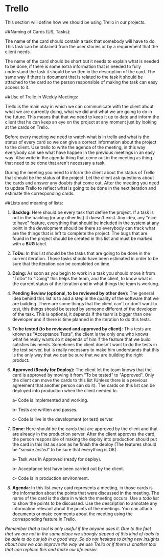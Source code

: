 ﻿# Trello
This section will define how we should be using Trello in our projects.

##Naming of Cards (US, Tasks):

The name of the card should contain a task that somebody will have to do. This task can be obtained from the user stories or by a requirement that the client needs.

The name of the card should be short but it needs to explain what is needed to be done, if there is some extra information that is needed to fully understand the task it should be written in the description of the card. The same way if there is document that is related to the task it should be attached to the card so the person responsible of making the task can easy access to it.

##Use of Trello in Weekly Meetings:

Trello is the main way in which we can communicate with the client about what we are currently doing, what we did and what we are going to do in the future. This means that that we need to keep it up to date and inform the client that he can keep an eye on the project at any moment just by looking at the cards on Trello.

Before every meeting we need to watch what is in trello and what is the status of every card so we can give a correct information about the project to the client. Use trello to write the agenda of the meeting, in this way everybody can see what have happen in the previous meetings in an easy way. Also write in the agenda thing that come out in the meeting as thing that need to be done that aren't necessary a task.

During the meeting you need to inform the client about the status of Trello that should be the status of the project. Let the client ask questions about the cards and answer any doubts that come out. After the meeting you need to update Trello to reflect what is going to be done in the next iteration and estimate the corresponding cards.

##Lists and meaning of lists:

1. **Backlog:**
Here should be every task that define the project. If a task is not in the backlog (or any other list) it doesn't exist. Any idea, any "nice to have" feature, everything that should be included in the system at any point in the development should be there so everybody can track what are the things that is left to complete the project. The bugs that are found in the project should be created in this list and must be marked with a **BUG** label.

2. **ToDo:**
In this list should be the tasks that are going to be done in the current iteration. Those tasks should have been estimated in order to be sure that the iteration can be completed on time.

3. **Doing:**
As soon as you begin to work in a task you should move it from "ToDo" to "Doing" this helps the team, and the client, to know what is the current status of the iteration and in what things the team is working.

4. **Pending Review (optional, to be reviewed by other dev):**
The general idea behind this list is to add a step in the quality of the software that we are building. There are some things that the client can't or don't want to test, this things should be tested by someone different of the developer of the task. This is optional, it depends if the team is bigger than one developer and if there is time planned in the iteration to do this tests.

5. **To be tested (to be reviewed and approved by client):**
This tests are known as "Acceptance Tests", the client is the only one who knows what he really wants so it depends of him if the feature that we build satisfies his needs. Sometimes the client doesn't want to do the tests in the test server, but is really necessary to make him understands that this is the only way that we can be sure that we are building the right product.

6. **Approved (Ready for Deploy):**
The client let the team knows that the card is approved by moving it from "To be tested" to "Approved". Only the client can move the cards to this list (Unless there is a previous agreement that another person can do it). The cards on this list can be deployed into production when the client needed to.

    a- Code is implemented and working.
    
    b- Tests are written and passes.
    
    c- Code is live in the development (or test) server.
    
7. **Done:**
Here should be the cards that are approved by the client and that are already in the production server. After the client approves the card, the person responsible of making the deploy into production should put the card in this list as soon as he finish the deploy (The features should be "*smoke tested*" to be sure that everything is OK).

    a- Task was in Approved (ready for deploy).

    b- Acceptance test have been carried out by the client.

    c- Code is in production environment.

8. **Agenda:**
In this list every card represents a meeting, in those cards is the information about the points that were discussed in the meeting. The name of the card is the date in which the meeting occurs.
Use a *todo list* to show the points to be discussed. Use the description to annotate any information relevant about the points of the meetings.
You can attach documents or make comments about the meeting using the corresponding feature in Trello.

*Remember that a tool is only useful if the anyone uses it. Due to the fact that we are not in the same place we strongly depend of this kind of tools to be able to do our job in a good way. So do not hesitate to bring new insights about how we can improve the way we use Trello or if there is another tool that can replace this and make our life easier.*
